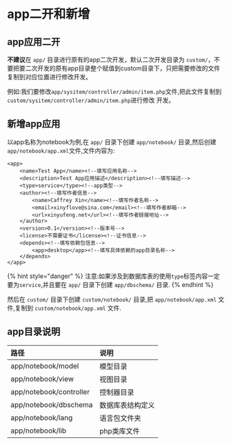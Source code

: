 # app二开和新增

## app应用二开

**不建议**在 `app/` 目录进行原有的app二次开发，默认二次开发目录为 `custom/`，不要把要二次开发的原有app目录整个赋值到custom目录下，只把需要修改的文件复制到对应位置进行修改开发。

例如:我们要修改`app/sysitem/controller/admin/item.php`文件,把此文件复制到`custom/sysitem/controller/admin/item.php`进行修改 开发。

## 新增app应用

 以app名称为notebook为例,在 `app/` 目录下创建 `app/notebook/` 目录,然后创建 `app/notebook/app.xml`文件,文件内容为:

```text
<app>
    <name>Test App</name><!--填写应用名称-->
    <description>Test App应用描述</description><!--填写描述-->
    <type>service</type><!--app类型-->
    <author><!--填写作者信息-->
        <name>Caffrey Xin</name><!--填写作者名称-->
        <email>xinyflove@sina.com</email><!--填写作者邮箱-->
        <url>xinyufeng.net</url><!--填写作者链接地址-->
    </author>
    <version>0.1</version><!--版本号-->
    <license>不需要证书</license><!--证书信息-->
    <depends><!--填写依赖包信息-->
        <app>desktop</app><!--填写具体依赖的app目录名称-->
    </depends>
</app>
```

{% hint style="danger" %}
注意:如果涉及到数据库表的使用`type`标签内容一定要为`service`,并且要在 `app/` 目录下创建 `app/dbschema/` 目录.
{% endhint %}

然后在 `custom/` 目录下创建 `custom/notebook/` 目录,把 `app/notebook/app.xml` 文件,复制到 `custom/notebook/app.xml` 文件.

## app目录说明

|  路径 |  说明 |
| :--- | :--- |
|  app/notebook/model |  模型目录 |
|  app/notebook/view |  视图目录 |
|  app/notebook/controller |  控制器目录 |
|  app/notebook/dbschema |  数据库表结构定义 |
|  app/notebook/lang |  语言包文件夹 |
|  app/notebook/lib |  php类库文件 |

